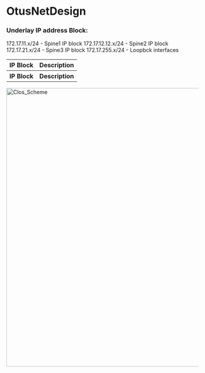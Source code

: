 # OtusNetDesign
<h3>Underlay IP address Block:</h3>
<table>
  <tr>
    <th>IP Block</th> <th>Description</th>
  </tr>
  <tr>
    <th>IP Block</th>
    <th>Description</th>
  </tr>
172.17.11.x/24 - Spine1 IP block
172.17.12.12.x/24 - Spine2 IP block
172.17.21.x/24 - Spine3 IP block
172.17.255.x/24 - Loopbck interfaces
</table>
<img width="729" alt="Clos_Scheme" src="https://user-images.githubusercontent.com/39993377/117587840-8bf79980-b128-11eb-96c9-f2199b558861.png">
